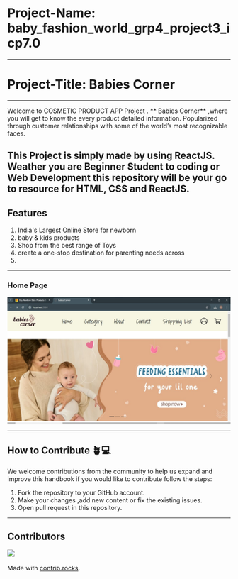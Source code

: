 # Project-Name: baby_fashion_world_grp4_project3_icp7.0

---
# Project-Title:  Babies Corner

---
Welcome to COSMETIC PRODUCT APP Project . 
** Babies Corner** ,where you will get to know the every product detailed information.
Popularized through customer relationships with some of the world’s most recognizable faces.

This Project is simply made by using ReactJS. Weather you are Beginner Student to coding or Web Development this repository will be your go to resource for HTML, CSS and ReactJS.
---
## Features
1. India's Largest Online Store for newborn
2. baby & kids products
3. Shop from the best range of Toys
4.  create a one-stop destination for parenting needs   across 
5.
---
### Home Page
![alt text](.\HomePage.jpg)

---

## How to Contribute 🪴💻

We welcome contributions from the community to help us expand and improve this handbook if you would like to contribute follow the steps:

1. Fork the repository to your GitHub account.
2. Make your changes ,add new content or fix the existing issues.
3. Open pull request in this repository.

---
## Contributors
<a href="https://https://github.com/NikitaRaut21/baby_fashion_world_grp4_project3_icp7.0">
  <a href="https://github.com/NikitaRaut21/baby_fashion_world_grp4_project3_icp7.0/graphs/contributors">
  <img src="https://contrib.rocks/image?repo=NikitaRaut21/baby_fashion_world_grp4_project3_icp7.0" />
</a>

Made with [contrib.rocks](https://contrib.rocks).